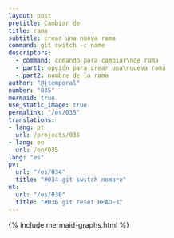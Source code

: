 ```yaml
---
layout: post
pretitle: Cambiar de
title: rama
subtitle: crear una nueva rama
command: git switch -c name
descriptors:
  - command: comando para cambiar\nde rama
  - part1: opción para crear una\nnueva rama
  - part2: nombre de la rama
author: "@jtemporal"
number: "035"
mermaid: true
use_static_image: true
permalink: "/es/035"
translations:
- lang: pt
  url: /projects/035
- lang: en
  url: /en/035
lang: "es"
pv:
  url: "/es/034"
  title: "#034 git switch nombre"
nt:
  url: "/es/036"
  title: "#036 git reset HEAD~3"
---
```


{% include mermaid-graphs.html %}
